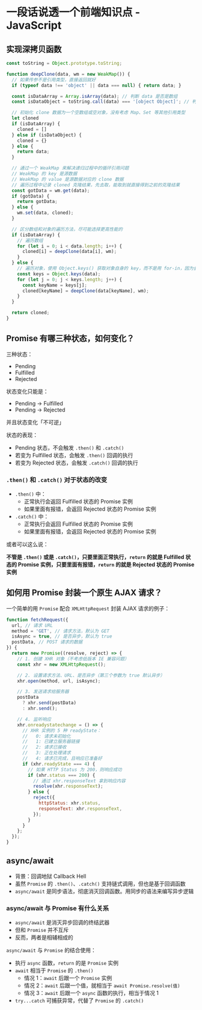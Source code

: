 # 一段话说透一个前端知识点 - JavaScript

## 实现深拷贝函数

```js
const toString = Object.prototype.toString;

function deepClone(data, wm = new WeakMap()) {
  // 如果传参不是引用类型，直接返回就好
  if (typeof data !== 'object' || data === null) { return data; }

  const isDataArray = Array.isArray(data); // 判断 data 是否是数组
  const isDataObject = toString.call(data) === '[object Object]'; // 判断 data 是否是对象

  // 初始化 clone 数据为一个空数组或空对象，没有考虑 Map、Set 等其他引用类型
  let cloned
  if (isDataArray) {
    cloned = []
  } else if (isDataObject) {
    cloned = {}
  } else {
    return data;
  }

  // 通过一个 WeakMap 来解决递归过程中的循环引用问题
  // WeakMap 的 key 是源数据
  // WeakMap 的 value 是源数据对应的 clone 数据
  // 遍历过程中记录 cloned 克隆结果，先去取，能取到就直接得到之前的克隆结果
  const gotData = wm.get(data);
  if (gotData) {
    return gotData;
  } else {
    wm.set(data, cloned);
  }

  // 区分数组和对象的遍历方法，尽可能选择更高性能的
  if (isDataArray) {
    // 遍历数组
    for (let i = 0; i < data.length; i++) {
      cloned[i] = deepClone(data[i], wm);
    }
  } else {
    // 遍历对象，使用 Object.keys() 获取对象自身的 key，而不是用 for-in，因为会遍历原型链
    const keys = Object.keys(data);
    for (let j = 0; j < keys.length; j++) {
      const keyName = keys[j];
      cloned[keyName] = deepClone(data[keyName], wm);
    }
  }

  return cloned;
}
```

## Promise 有哪三种状态，如何变化？

三种状态：

* Pending
* Fulfilled
* Rejected

状态变化只能是：

* Pending -> Fulfilled
* Pending -> Rejected

并且状态变化「不可逆」

状态的表现：

* Pending 状态，不会触发 `.then()` 和 `.catch()`
* 若变为 Fulfilled 状态，会触发 `.then()` 回调的执行
* 若变为 Rejected 状态，会触发 `.catch()` 回调的执行

### `.then()` 和 `.catch()` 对于状态的改变

* `.then()` 中：
  * 正常执行会返回 Fulfilled 状态的 Promise 实例
  * 如果里面有报错，会返回 Rejected 状态的 Promise 实例
* `.catch()` 中：
  * 正常执行会返回 Fulfilled 状态的 Promise 实例
  * 如果里面有报错，会返回 Rejected 状态的 Promise 实例

或者可以这么说：

**不管是 `.then()` 或是 `.catch()`，只要里面正常执行，`return` 的就是 Fulfilled 状态的 Promise 实例，只要里面有报错，`return` 的就是 Rejected 状态的 Promise 实例**

## 如何用 Promise 封装一个原生 AJAX 请求？

一个简单的用 `Promise` 配合 `XMLHttpRequest` 封装 AJAX 请求的例子：

```js
function fetchRequest({
  url, // 请求 URL
  method = 'GET', // 请求方法，默认为 GET
  isAsync = true, // 是否异步，默认为 true
  postData, // POST 请求的数据
}) {
  return new Promise((resolve, reject) => {
    // 1. 创建 XHR 对象（不考虑低版本 IE 兼容问题）
    const xhr = new XMLHttpRequest();

    // 2. 设置请求方法、URL、是否异步（第三个参数为 true 默认异步）
    xhr.open(method, url, isAsync);

    // 3. 发送请求给服务器
    postData
      ? xhr.send(postData)
      : xhr.send();

    // 4. 监听响应
    xhr.onreadystatechange = () => {
      // XHR 实例的 5 种 readyState：
      //   0: 请求未初始化
      //   1: 已建立服务器链接
      //   2: 请求已接收
      //   3: 正在处理请求
      //   4: 请求已完成，且响应已准备好
      if (xhr.readyState === 4) {
        // 如果 HTTP Status 为 200，则响应成功
        if (xhr.status === 200) {
          // 通过 xhr.responseText 拿到响应内容
          resolve(xhr.responseText);
        } else {
          reject({
            httpStatus: xhr.status,
            responseText: xhr.responseText,
          });
        }
      }
    };
  });
}
```

## async/await

* 背景：回调地狱 Callback Hell
* 虽然 `Promise` 的 `.then()`、`.catch()` 支持链式调用，但也是基于回调函数
* `async/await` 是同步语法，彻底消灭回调函数。用同步的语法来编写异步逻辑

### async/await 与 Promise 有什么关系

* `async/await` 是消灭异步回调的终结武器
* 但和 `Promise` 并不互斥
* 反而，两者是相辅相成的

`async/await` 与 `Promise` 的结合使用：

* 执行 `async` 函数，`return` 的是 `Promise` 实例
* `await` 相当于 `Promise` 的 `.then()`
  * 情况 1：`await` 后跟一个 `Promise` 实例
  * 情况 2：`await` 后跟一个值，就相当于 `await Promise.resolve(值)`
  * 情况 3：`await` 后跟一个 `async` 函数的执行，相当于情况 1
* `try...catch` 可捕获异常，代替了 `Promise` 的 `.catch()`
